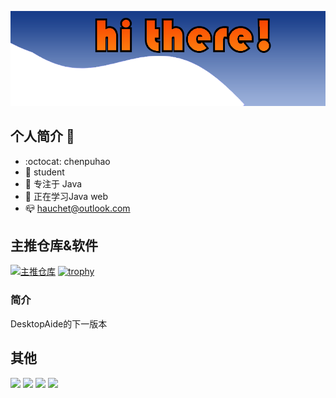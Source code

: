 

![](Img/title.png)
## 个人简介 👋

- :octocat: chenpuhao
- :school_satchel: student
- :orange_book: 专注于 Java
- :hammer: 正在学习Java web
- :mailbox_closed: hauchet@outlook.com
 ## 主推仓库&软件
[![主推仓库](https://github-readme-stats.vercel.app/api/pin/?username=chenpuhao&repo=Desktop-Toolkit&show_owner=true)](https://github.com/chenpuhao/Desktop-Toolkit)
[![trophy](https://github-profile-trophy.vercel.app/?username=chenpuhao)](https://github.com/chenpuhao/Desktop-Toolkit)

### 简介
DesktopAide的下一版本

## 其他
![](https://img.shields.io/badge/MainLanguage-Java-brightgreen)
![](https://img.shields.io/badge/OS-Windows11-brightgreen)
![](https://img.shields.io/badge/Learning-C%23-brightgreen)
![](https://komarev.com/ghpvc/?username=chenpuhao&color=green)
<img align="right" src="https://github-readme-stats.vercel.app/api?username=chenpuhao&show_icons=true&icon_color=CE1D2D&text_color=718096&bg_color=ffffff&hide_title=true"  alt=""/>
